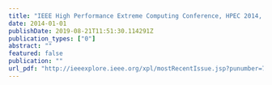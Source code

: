 ```yaml
---
title: "IEEE High Performance Extreme Computing Conference, HPEC 2014, Waltham, MA, USA, September 9-11, 2014"
date: 2014-01-01
publishDate: 2019-08-21T11:51:30.114291Z
publication_types: ["0"]
abstract: ""
featured: false
publication: ""
url_pdf: "http://ieeexplore.ieee.org/xpl/mostRecentIssue.jsp?punumber=7027306"
---
```



